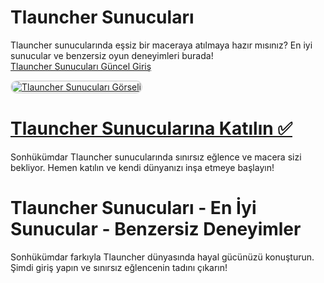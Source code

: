 # Tlauncher Sunucuları  
Tlauncher sunucularında eşsiz bir maceraya atılmaya hazır mısınız? En iyi sunucular ve benzersiz oyun deneyimleri burada!  
<a href="https://sonhukumdar.net" title="Tlauncher Sunucuları Güncel Giriş">Tlauncher Sunucuları Güncel Giriş</a>  

<a href="https://sonhukumdar.net">  
    <img src="https://i.ibb.co/d43k1Cg/1-min.webp" alt="Tlauncher Sunucuları Görseli" style="max-width: 100%; border: 2px solid #ddd; border-radius: 10px;">  
</a>  

# <a href="https://sonhukumdar.net">Tlauncher Sunucularına Katılın ✅</a>  
Sonhükümdar Tlauncher sunucularında sınırsız eğlence ve macera sizi bekliyor. Hemen katılın ve kendi dünyanızı inşa etmeye başlayın!  

# Tlauncher Sunucuları - En İyi Sunucular - Benzersiz Deneyimler  
Sonhükümdar farkıyla Tlauncher dünyasında hayal gücünüzü konuşturun. Şimdi giriş yapın ve sınırsız eğlencenin tadını çıkarın!
